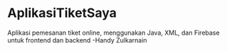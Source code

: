 # AplikasiTiketSaya
Aplikasi pemesanan tiket online, menggunakan Java, XML, dan Firebase untuk frontend dan backend -Handy Zulkarnain
